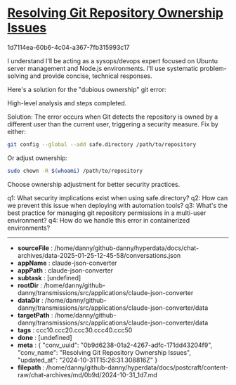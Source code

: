 # [Resolving Git Repository Ownership Issues](https://claude.ai/chat/0b9d6238-01a2-4267-adfc-171dd43204f9)

1d7114ea-60b6-4c04-a367-7fb315993c17

 I understand I'll be acting as a sysops/devops expert focused on Ubuntu server management and Node.js environments. I'll use systematic problem-solving and provide concise, technical responses.

Here's a solution for the "dubious ownership" git error:

High-level analysis and steps completed.

Solution:
The error occurs when Git detects the repository is owned by a different user than the current user, triggering a security measure. Fix by either:
```bash
git config --global --add safe.directory /path/to/repository
```
Or adjust ownership:
```bash
sudo chown -R $(whoami) /path/to/repository
```

Choose ownership adjustment for better security practices.

q1: What security implications exist when using safe.directory?
q2: How can we prevent this issue when deploying with automation tools?
q3: What's the best practice for managing git repository permissions in a multi-user environment?
q4: How do we handle this error in containerized environments?

---

* **sourceFile** : /home/danny/github-danny/hyperdata/docs/chat-archives/data-2025-01-25-12-45-58/conversations.json
* **appName** : claude-json-converter
* **appPath** : claude-json-converter
* **subtask** : [undefined]
* **rootDir** : /home/danny/github-danny/transmissions/src/applications/claude-json-converter
* **dataDir** : /home/danny/github-danny/transmissions/src/applications/claude-json-converter/data
* **targetPath** : /home/danny/github-danny/transmissions/src/applications/claude-json-converter/data
* **tags** : ccc10.ccc20.ccc30.ccc40.ccc50
* **done** : [undefined]
* **meta** : {
  "conv_uuid": "0b9d6238-01a2-4267-adfc-171dd43204f9",
  "conv_name": "Resolving Git Repository Ownership Issues",
  "updated_at": "2024-10-31T15:26:31.308816Z"
}
* **filepath** : /home/danny/github-danny/hyperdata/docs/postcraft/content-raw/chat-archives/md/0b9d/2024-10-31_1d7.md